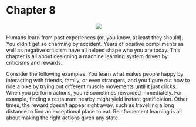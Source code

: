 # Chapter 8

<p align="center"><a href="http://tensorflowbook.com" target="_blank"><img src="http://tensorflowbook.com/imgs/ch08_main.png"/></a></p>

Humans learn from past experiences (or, you know, at least they should). You didn’t get so charming by accident. Years of positive compliments as well as negative criticism have all helped shape who you are today. This chapter is all about designing a machine learning system driven by criticisms and rewards.

Consider the following examples. You learn what makes people happy by interacting with friends, family, or even strangers, and you figure out how to ride a bike by trying out different muscle movements until it just clicks. When you perform actions, you’re sometimes rewarded immediately. For example, finding a restaurant nearby might yield instant gratification. Other times, the reward doesn’t appear right away, such as travelling a long distance to find an exceptional place to eat. Reinforcement learning is all about making the right actions given any state.
